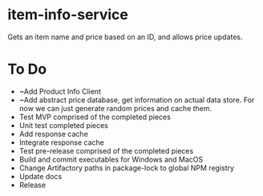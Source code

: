 # item-info-service
Gets an item name and price based on an ID, and allows price updates.

# To Do
- ~Add Product Info Client
- ~Add abstract price database, get information on actual data store.  For now we can just generate random prices and cache them.
- Test MVP comprised of the completed pieces
- Unit test completed pieces
- Add response cache
- Integrate response cache
- Test pre-release comprised of the completed pieces
- Build and commit executables for Windows and MacOS
- Change Artifactory paths in package-lock to global NPM registry
- Update docs
- Release
